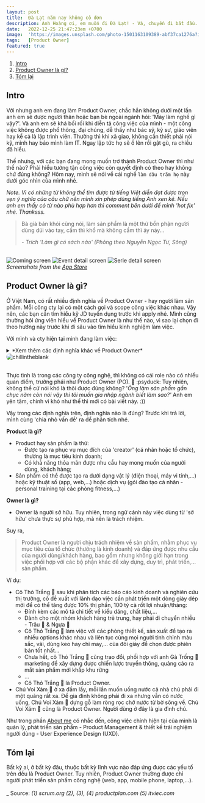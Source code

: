 ```yaml
---
layout: post
title:  Đà Lạt năm nay không cô đơn 
description: Anh Hoàng ơi, em muốn đi Đà Lạt! - Và, chuyến đi bắt đầu...
date:   2022-12-25 21:47:23em +0700
image:  'https://images.unsplash.com/photo-1501163109389-abf37ca1276a?ixid=MnwxMjA3fDB8MHxwaG90by1wYWdlfHx8fGVufDB8fHx8&ixlib=rb-1.2.1&auto=format&fit=crop&w=1650&q=80'
tags:   [Product Owner]
featured: true
---
```


1. [Intro](#part1)
2. [Product Owner là gì?](#part2)
3. [Tóm lại](#part3)


## Intro <a name="part1"></a>

Với nhưng anh em đang làm Product Owner, chắc hẳn không dưới một lần anh em sẽ được người thân hoặc bạn bè ngoài ngành hỏi: 'Mày làm nghề gì vậy?'. Và anh em sẽ khá bối rối khi diễn tả công việc của mình - một công việc không được phổ thông, đại chúng, dễ thấy như bác sỹ, kỹ sư, giáo viên hay kể cả là lập trình viên. Thường thì khi xã giao, không cần thiết phải nói kỹ, mình hay bảo mình làm IT. Ngay lập tức họ sẽ ồ lên rồi gật gù, ra chiều đã hiểu.

Thế nhưng, với các bạn đang mong muốn trở thành Product Owner thì như thế nào? Phải hiểu tường tận công việc còn quyết định có theo hay không chứ đúng không? Hôm nay, mình sẽ nói về cái nghề `làm dâu trăm họ` này dưới góc nhìn của mình nhé.

*Note. Vì có những từ không thể tìm được từ tiếng Việt diễn đạt được trọn vẹn ý nghĩa của câu chữ nên mình xin phép dùng tiếng Anh xen kẽ. Nếu anh em thấy có từ nào phù hợp hơn thì comment bên dưới để mình 'hot fix' nhé. Thanksss.*

> Bà già bán khói cũng nói, làm sản phẩm là một thứ bổn phận người dùng dúi vào tay, cầm thì khổ mà không cầm thì áy náy...
>
> <cite>- Trích *'Làm gì có sách nào'* (Phỏng theo *Nguyễn Ngọc Tư, Sông*)</cite>
<br>


<div class="gallery-box">
  <div class="gallery">
    <img src="/images/owns/raceweather/screenshot-coming.jpg" loading="lazy" alt="Coming screen">
    <img src="/images/owns/raceweather/screenshot-event-detail.jpg" loading="lazy" alt="Event detail screen">
    <img src="/images/owns/raceweather/screenshot-serie-detail.jpg" loading="lazy" alt="Serie detail screen">
  </div>
  <em>Screenshots from the <a href="https://apps.apple.com/app/race-weather-app/id6444075511">App Store</a></em>
</div>



## Product Owner là gì? <a name="part2"></a>

Ở Việt Nam, có rất nhiều định nghĩa về Product Owner - hay người làm sản phẩm. Mỗi công cty lại có một cách gọi và scope công việc khác nhau. Vậy nên, các bạn cần tìm hiểu kỹ JD tuyển dụng trước khi apply nhé. Mình cũng thường hỏi ứng viên hiểu về Product Owner là như thế nào, vì sao lại chọn đi theo hướng này trước khi đi sâu vào tìm hiểu kinh nghiệm làm việc.

Với mình và cty hiện tại mình đang làm việc:

<details>
  <summary>*Xem thêm các định nghĩa khác về Product Owner*</summary>

Lướt qua một số sản phẩm và dự án mình đã từng cộng tác, đọc tài liệu, cũng như trao đổi với một vài anh chị em ở nhiều level, có một vài định nghĩa như sau:<br>

1. **Định nghĩa 1** - Product Owner là người chịu trách nhiệm tối đa hóa giá trị của sản phẩm từ thành quả làm việc của Scrum Team, để làm được việc này, PO cần làm việc với Scrum Team, các bộ phận khác trong tổ chức. (1) <br>
2. **Định nghĩa 2** - Product Owner - một thành viên của nhóm phát triển sản phẩm. PO tham dự các cuộc họp Scrum hàng ngày và đánh giá mức độ ưu tiên của các item trong Product Backlog. PO cần đảm bảo Development Team có thể làm việc hiệu quả và đúng mục tiêu. (2) <br>
3. **Định nghĩa 3** - Product Owner đóng vai trò là người đại diện và là đứng ra bảo vệ quyền lợi khách hàng trước Development Team. (3) <br>
4. **Định nghĩa 4** - Product Owner là người giám sát, điều phối công việc và chịu trách nhiệm giải đáp các thắc mắc của Development Team. (4) <br>
5. **Định nghĩa 5** - Product Owner là người sở hữu sản phẩm, đóng vai trò như mini-CEO và có quyền quyết định mọi thứ liên quan đến sản phẩm để đạt mục tiêu kinh doanh của tổ chức. (5) <br>
6. - Định nghĩa ... - thôi, 5 cái là quá nhiều rồi, chắc tạm dừng ở đây nha.
</details>


<div>
  <img src="https://blog.kakaocdn.net/dn/P5VLt/btqVFAUmN69/rIMMqkYCXkeJWlOSD003f1/img.png&auto=format&fit=crop&w=2016&q=80" alt="chillintheblank" style="border-radius: 8px"> 
</div>
<br>

Thực tình là trong các công ty công nghệ, thì không có cái role nào có nhiều quan điểm, trường phái như Product Owner (PO). 🥲 :psyduck: Tuy nhiên, không thể cứ nói khó là thôi được đúng không? '*Ông làm sản phẩm gần chục năm còn nói vậy thì tôi muốn gia nhập ngành biết làm sao?'* Anh em yên tâm, chính vì khó như thế thì mới có bài viết này. :)) 

Vậy trong các định nghĩa trên, định nghĩa nào là đúng? Trước khi trả lời, mình cùng 'chia nhỏ vấn đề' ra để phân tích nhé.

**Product là gì?**

- Product hay sản phẩm là thứ:
    - Được tạo ra phục vụ mục đích của 'creator' (cá nhân hoặc tổ chức), thường là mục tiêu kinh doanh;
    - Có khả năng thỏa mãn được nhu cầu hay mong muốn của người dùng, khách hàng;
- Sản phẩm có thể được tạo ra dưới dạng vật lý (điện thoại, máy vi tính,...) hoặc kỹ thuật số (app, web,...) hoặc dịch vụ (gói đào tạo cá nhân - personal training tại các phòng fitness,...)

**Owner là gì?**

- Owner là người sở hữu. Tuy nhiên, trong ngữ cảnh này việc dùng từ 'sở hữu' chưa thực sự phù hợp, mà nên là trách nhiệm.

Suy ra,

> Product Owner là người chịu trách nhiệm về sản phẩm, nhằm phục vụ mục tiêu của tổ chức (thường là kinh doanh) và đáp ứng được nhu cầu của người dùng/khách hàng, bao gồm nhưng không giới hạn trong việc phối hợp với các bộ phận khác để xây dựng, duy trì, phát triển,... sản phẩm.

Ví dụ:

- Cô Thỏ Trắng 🐇 sau khi phân tích các báo cáo kinh doanh và nghiên cứu thị trường, cô đề xuất với lãnh đạo việc cần phát triển một dòng giày dép mới để có thể tăng được 10% thị phần, 100 tỷ cà rốt lợi nhuận/tháng:
    - Đính kèm các mô tả chi tiết về kiểu dáng, chất liệu,...
    - Dành cho một nhóm khách hàng trẻ trung, hay phải di chuyển nhiều - Trâu 🐃 & Ngựa 🦓
    - Cô Thỏ Trắng 🐇  làm việc với các phòng thiết kế, sản xuất để tạo ra nhiều options khác nhau và liên tục cùng mọi người tinh chỉnh màu sắc, vải, dùng keo hay chỉ may,... của đôi giày để chọn được phiên bản tốt nhất...
    - Chưa hết, cô Thỏ Trắng 🐇  cũng trao đổi, phối hợp với anh Gà Trống 🐓 marketing để xây dựng được chiến lược truyền thông, quảng cáo ra mắt sản phẩm mới khắp khu rừng
    - ...
    - Cô Thỏ Trắng 🐇 là Product Owner.
- Chú Voi Xám 🐘 ở xa đầm lầy, mỗi lần muốn uống nước cả nhà chú phải đi một quãng rất xa. Để gia đình không phải đi xa nhưng vẫn có nước uống, Chú Voi Xám 🐘 dựng gỗ làm ròng rọc chở nước từ bờ sông về. Chú Voi Xám 🐘 cũng là Product Owner. Người dùng ở đây là gia đình chú.


Như trong phần [About me](https://www.chillintheblank.com/about/) có nhắc đến, công việc chính hiện tại của mình là quản lý, phát triển sản phẩm - Product Management & thiết kế trải nghiệm người dùng - User Experience Design (UXD).

## Tóm lại <a name="part3"></a>

Bất kỳ ai, ở bất kỳ đâu, thuộc bất kỳ lĩnh vực nào đáp ứng được các yếu tố trên đều là Product Owner. Tuy nhiên, Product Owner thường được chỉ người phát triển sản phẩm công nghệ (web, app, mobile phone, laptop,...).
<br>
<br>
_
Source:
*(1) scrum.org*
*(2), (3), (4) productplan.com*
*(5) itviec.com*
